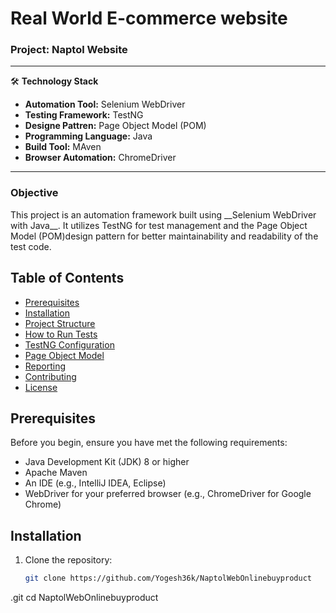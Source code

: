  <h1>Real World E-commerce website</h1> 
 <h3>Project: Naptol Website</h3>

***
🛠️ __Technology Stack__ 
- __Automation Tool:__ Selenium WebDriver
- __Testing Framework:__ TestNG
- __Designe Pattren:__ Page Object Model (POM)
- __Programming Language:__ Java
- __Build Tool:__ MAven
- __Browser Automation:__ ChromeDriver
   
***
<h3>Objective</h3>
This project is an automation framework built using __Selenium WebDriver with Java__. It utilizes TestNG  for test management and the Page Object Model (POM)design pattern for better maintainability and readability of the test code.

## Table of Contents

- [Prerequisites](#prerequisites)
- [Installation](#installation)
- [Project Structure](#project-structure)
- [How to Run Tests](#how-to-run-tests)
- [TestNG Configuration](#testng-configuration)
- [Page Object Model](#page-object-model)
- [Reporting](#reporting)
- [Contributing](#contributing)
- [License](#license)

## Prerequisites

Before you begin, ensure you have met the following requirements:

- Java Development Kit (JDK) 8 or higher
- Apache Maven
- An IDE (e.g., IntelliJ IDEA, Eclipse)
- WebDriver for your preferred browser (e.g., ChromeDriver for Google Chrome)

## Installation

1. Clone the repository:
   ```bash
   git clone https://github.com/Yogesh36k/NaptolWebOnlinebuyproduct
.git
   cd NaptolWebOnlinebuyproduct
